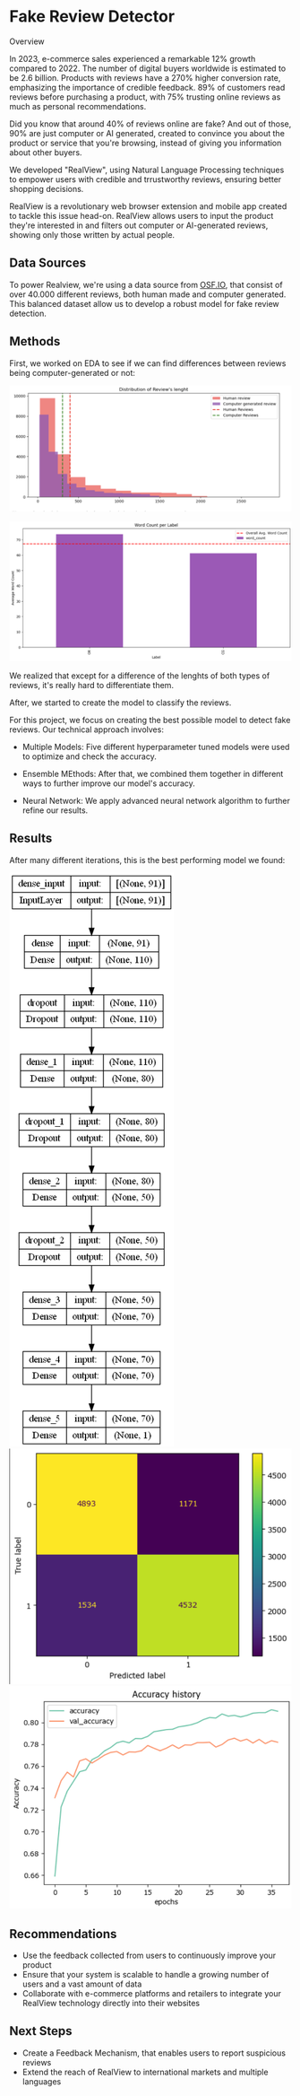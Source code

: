 # Fake Review Detector

Overview

In 2023, e-commerce sales experienced a remarkable 12% growth compared to 2022. The number of digital buyers worldwide is estimated to be 2.6 billion. Products with reviews have a 270% higher conversion rate, emphasizing the importance of credible feedback. 89% of customers read reviews before purchasing a product, with 75% trusting online reviews as much as personal recommendations.
    
Did you know that around 40% of reviews online are fake? And out of those, 90% are just computer or AI generated, created to convince you about the product or service that you're browsing, instead of giving you information about other buyers.

We developed "RealView", using Natural Language Processing techniques to empower users with credible and trrustworthy reviews, ensuring better shopping decisions.

RealView is a revolutionary web browser extension and mobile app created to tackle this issue head-on. RealView allows users to input the product they're interested in and filters out computer or AI-generated reviews, showing only those written by actual people.

## Data Sources

To power Realview, we're using a data source from [OSF.IO](https://osf.io/tyue9), that consist of over 40.000 different reviews, both human made and computer generated. This balanced dataset allow us to develop a robust model for fake review detection.

## Methods
First, we worked on EDA to see if we can find differences between reviews being computer-generated or not:

![Lenght's review distribution](Images/review_lenght_distribution.png)

![Word Count Per Label](Images/word_count_per_label.png)

We realized that except for a difference of the lenghts of both types of reviews, it's really hard to differentiate them.

After, we started to create the model to classify the reviews.


For this project, we focus on creating the best possible model to detect fake reviews. Our technical approach involves:
    
* Multiple Models: Five different hyperparameter tuned models were used to optimize and check the accuracy.
    
* Ensemble MEthods: After that, we combined them together in different ways to further improve our model's accuracy.

* Neural Network: We apply advanced neural network algorithm to further refine our results.

## Results

After many different iterations, this is the best performing model we found:

![Best Neural Network](Images/nn_model.png)
![Confusion Matrix](Images/confusion_matrix_nn.png)
![Accuracy History](Images/accuracy_history.png)


## Recommendations

* Use the feedback collected from users to continuously improve your product
* Ensure that your system is scalable to handle a growing number of users and a vast amount of data
* Collaborate with e-commerce platforms and retailers to integrate your RealView technology directly into their websites

## Next Steps

* Create a Feedback Mechanism,  that enables users to report suspicious reviews 
* Extend the reach of RealView to international markets and multiple languages
    